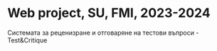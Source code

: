 # Web project, SU, FMI, 2023-2024

Системата за реценизране и отговаряне на тестови въпроси - Test&Critique


